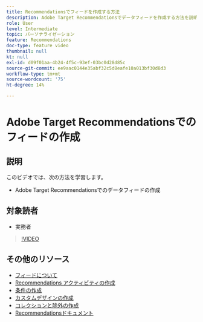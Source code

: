 ```yaml
---
title: Recommendationsでフィードを作成する方法
description: Adobe Target Recommendationsでデータフィードを作成する方法を説明します
role: User
level: Intermediate
topic: パーソナライゼーション
feature: Recommendations
doc-type: feature video
thumbnail: null
kt: null
exl-id: d09f01aa-4b24-4f5c-93ef-03bc0d28d85c
source-git-commit: ee9aac0144e35abf32c5d8eafe10a013bf30d8d3
workflow-type: tm+mt
source-wordcount: '75'
ht-degree: 14%

---
```


# Adobe Target Recommendationsでのフィードの作成

## 説明

このビデオでは、次の方法を学習します。

* Adobe Target Recommendationsでのデータフィードの作成

## 対象読者

* 実務者

>[!VIDEO](https://video.tv.adobe.com/v/27696?quality=12)

## その他のリソース

* [フィードについて](understanding-feeds.md)
* [Recommendations アクティビティの作成](create-a-recommendations-activity.md)
* [条件の作成](create-criteria.md)
* [カスタムデザインの作成](create-custom-designs.md)
* [コレクションと除外の作成](create-collections-and-exclusions.md)
* [Recommendationsドキュメント](https://docs.adobe.com/content/help/en/target/using/recommendations/recommendations.html)
